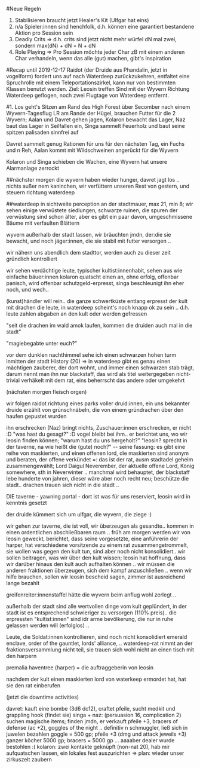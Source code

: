 #Neue Regeln
1. Stabilisieren braucht jetzt Healer's Kit (Ulfgar hat eins)
2. n/a Spieler:innen sind henchfolk, d.h. können eine garantiert bestandene Aktion pro Session sein
3. Deadly Crits => d.h. crits sind jetzt nicht mehr würfel dN mal zwei, sondern max(dN) + dN = N + dN  
4. Role Playing => Pro Session möchte jeder Char zB mit einem anderen Char verhandeln, wenn das alle (gut)
machen, gibt's Inspiration

#Recap until 2019-12-17
Raidot (der Druide aus Phandalin, jetzt in vogelform) fordert uns auf nach Waterdeep zurückzukehren, 
entfaltet eine Spruchrolle mit einem Teleportationszirkel, kann nur von bestimmten
Klassen benutzt werden. Ziel: Leosin treffen
Sind mit der Wyvern Richtung Waterdeep geflogen, noch zwei Flugtage von Waterdeep entfernt.

#1. Los geht's
Sitzen am Rand des High Forest über Secomber nach einem Wyvern-Tagesflug 
LR am Rande der Hügel, brauchen Futter für die 2 Wyvern; Aalan und Davret gehen jagen,
Kolaron bewacht das Lager, Naz baut das Lager in Seilfallen ein, Singa sammelt Feuerholz und
baut seine spitzen palisaden sinnfrei auf 

Davret sammelt genug Rationen für uns für den nächsten Tag, ein Fuchs und n Reh,
Aalan kommt mit Wildschweinen angerückt für die Wyvern

Kolaron und Singa schieben die Wachen, eine Wyvern hat unsere Alarmanlage zerrockt

##nächster morgen
die wyvern haben wieder hunger, davret jagt los .. nichts außer nem kaninchen, wir verfüttern unseren
Rest von gestern, und steuern richtung waterdeep

##waterdeep in sichtweite
perception an der stadtmauer, max 21, min 8; wir sehen einige verwüstete siedlungen, schwarze ruinen,
die spuren der verwüstung sind schon älter, aber es gibt ein paar davon, umgeschmissene Bäume mit 
verfaulten Blättern 

wyvern außerhalb der stadt lassen, wir bräuchten jmdn, der:die sie bewacht, und noch jäger:innen, die sie 
stabil mit futter versorgen .. 

wir nähern uns abendlich dem stadttor, werden auch zu dieser zeit gründlich kontrolliert

wir sehen verdächtige leute, typischer kultist:innenhabit, sehen aus wie einfache bäuer:innen
kolaron quatscht einen an, ohne erfolg, offenbar panisch, wird offenbar schutzgeld-erpresst, singa
beschleunigt ihn eher noch, und wech..

(kunst)händler will rein.. die ganze schwertküste entlang erpresst der kult mit drachen die leute,
in waterdeep scheint's noch knapp ok zu sein .. 
d.h. leute zahlen abgaben an den kult oder werden gefressen

"seit die drachen im wald amok laufen, kommen die druiden auch mal in die stadt"

"magiebegabte unter euch?" 

vor dem dunklen nachthimmel sehe ich einen schwarzen hohen turm inmitten der stadt 
History (20) => in waterdeep gibt es genau einen mächtigen zauberer, der dort wohnt, und immer einen 
schwarzen stab trägt, darum nennt man ihn nur blackstaff, das wird als titel weitergegeben
nicht-trivial verhäkelt mit dem rat, eins beherrscht das andere oder umgekehrt

(nächsten morgen fleisch orgen)

wir folgen raidot richtung eines parks voller druid:innen, ein uns bekannter druide erzählt von grünschnäbeln,
die von einem gründrachen über den haufen gepustet wurden 

ihn erschrecken (Naz) bringt nichts, Zuschauer:innen erschrecken, er nicht :D
"was hast du gesagt?" :D vogel bleibt bei ihm.. 
er berichtet uns, wo wir leosin finden können; "warum hast du uns hergeholt?" 
"leosin? sprecht in der taverne, na wie heißt die (gute) noch?" 
-- seine fassung: es gibt eine reihe von maskierten, und einen offenen lord, die maskierten sind anonym und
beraten, der offene verkündet =: das ist der rat, ausm stadtadel geheim zusammengewählt; Lord Daigul Neverember, 
der aktuelle offene Lord, König somewhere, sth in Neverwinter .. manchmal wird behauptet, der blackstaff lebe
hunderte von jahren, dieser wäre aber noch recht neu; beschütze die stadt.. drachen trauen sich nicht in die 
stadt .. 

DIE taverne - yawning portal - dort ist was für uns reserviert, leosin wird in kenntnis gesetzt

der druide kümmert sich um ulfgar, die wyvern, die ziege :)

wir gehen zur taverne, die ist voll, wir überzeugen als gesandte.. kommen in einen ordentlichen abschließbaren 
raum .. früh am morgen werden wir von leosin geweckt, berichtet, dass seine vorgesetzte, eine anführerin der 
harper, hat verschiedene vorsitzende zu einem rat zusammengetrommelt, sie wollen was gegen den kult tun, sind 
aber noch nicht konsolidiert.. wir sollen beitragen, was wir über den kult wissen; leosin hat hoffnung, dass wir
darüber hinaus den kult auch aufhalten können .. wir müssen die anderen fraktionen überzeugen, sich dem kampf
anzuschließen .. wenn wir hilfe brauchen, sollen wir leosin bescheid sagen, zimmer ist ausreichend lange bezahlt

greifenreiter:innenstaffel hätte die wyvern beim anflug wohl zerlegt .. 

außerhalb der stadt sind alle wertvollen dinge vom kult geplündert, in der stadt ist es entsprechend 
schwieriger zu versorgen (110% preis).. die erpressten "kultist:innen" sind idr arme bevölkerung, die nur 
in ruhe gelassen werden will (erfolglos) .. 

Leute, die Soldat:innen kontrollieren, sind noch nicht konsolidiert 
emerald enclave, order of the gauntlet, lords' alliance, .. waterdeep-rat nimmt an der fraktionsversammlung 
nicht teil, sie trauen sich wohl nicht an einen tisch mit den harpern

premalia haventree (harper) = die auftraggeberin von leosin

nachdem der kult einen maskierten lord von waterkeep ermordet hat, hat sie den rat einberufen

(jetzt die downtime activities)

davret: kauft eine bombe (3d6 dc12), craftet pfeile, sucht medkit und grappling hook (findet sie)
singa + naz: (persuasion 16, complication 2) suchen magische items; finden jmdn, er verkauft pfeile +3,
bracers of defense (ac +2), goggles of the night .. definitiv n schmuggler, ließ sich in juwelen bezahlen
goggle = 500 gp; pfeile +3 (dmg und attack jeweils +3) ganzer köcher 5000 gp; bracers = 5000 gp
... aaaaber dealer wurde bestohlen :(
kolaron: zwei kontakte geknüpft (non-nat 20), hab mir aufquatschen lassen, ein lokales fest
auszurichten => plan: wieder unser zirkuszelt zaubern